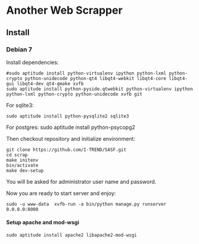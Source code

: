 # Another Web Scrapper #

## Install ##

### Debian 7 ###

Install dependencies:

    #sudo aptitude install python-virtualenv ipython python-lxml python-crypto python-unidecode python-qt4 libqt4-webkit libqt4-core libqt4-gui libqt4-dev qt4-qmake xvfb
    sudo aptitude install python-pyside.qtwebkit python-virtualenv ipython python-lxml python-crypto python-unidecode xvfb git

For sqlite3:

    sudo aptitude install python-pysqlite2 sqlite3

For postgres:
    sudo aptitude install  python-psycopg2

Then checkout repository and initialize environment:

    git clone https://github.com/I-TREND/SASF.git
    cd scrap
    make initenv
    bin/activate
    make dev-setup

You will be asked for administrator user name and password.

Now you are ready to start server and enjoy:

    sudo -u www-data  xvfb-run -a bin/python manage.py runserver 0.0.0.0:8000

#### Setup apache and mod-wsgi ####

    sudo aptitude install apache2 libapache2-mod-wsgi


